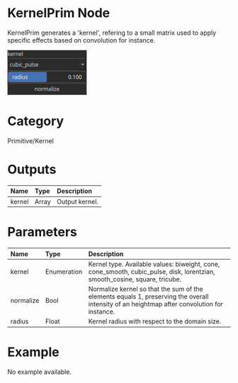 
KernelPrim Node
===============


KernelPrim generates a 'kernel', refering to a small matrix used to apply specific effects based on convolution for instance.



![img](../../images/nodes/KernelPrim_settings.png)


# Category


Primitive/Kernel
# Outputs

|Name|Type|Description|
| :--- | :--- | :--- |
|kernel|Array|Output kernel.|

# Parameters

|Name|Type|Description|
| :--- | :--- | :--- |
|kernel|Enumeration|Kernel type. Available values: biweight, cone, cone_smooth, cubic_pulse, disk, lorentzian, smooth_cosine, square, tricube.|
|normalize|Bool|Normalize kernel so that the sum of the elements equals 1, preserving the overall intensity of an heightmap after convolution for instance.|
|radius|Float|Kernel radius with respect to the domain size.|

# Example


No example available.